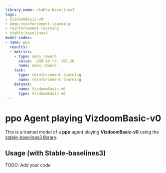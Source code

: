 ```yaml
---
library_name: stable-baselines3
tags:
- VizdoomBasic-v0
- deep-reinforcement-learning
- reinforcement-learning
- stable-baselines3
model-index:
- name: ppo
  results:
  - metrics:
    - type: mean_reward
      value: -209.90 +/- 196.26
      name: mean_reward
    task:
      type: reinforcement-learning
      name: reinforcement-learning
    dataset:
      name: VizdoomBasic-v0
      type: VizdoomBasic-v0
---
```


  # **ppo** Agent playing **VizdoomBasic-v0**
  This is a trained model of a **ppo** agent playing **VizdoomBasic-v0** using the [stable-baselines3 library](https://github.com/DLR-RM/stable-baselines3).
  
  ## Usage (with Stable-baselines3)
  TODO: Add your code
  